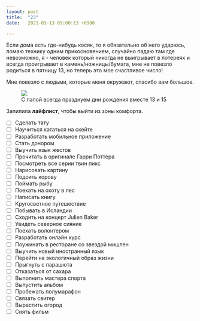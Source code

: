 ```yaml
---
layout: post
title:  "23"
date:   2021-03-13 09:00:13 +0900

---
```


Если дома есть где-нибудь косяк, то я обязательно об него ударюсь, ломаю технику одним прикосновением, случайно падаю там где невозможно, я - человек который никогда не выигрывает в лотереях и всегда проигрывает в камень/ножницы/бумага, мне не повезло родиться в пятницу 13, но теперь это мое счастливое число!

Мне повезло с людьми, которые меня окружают, спасибо вам большое.

<figure>
  <img src="{{ site.url }}/assets/images/yaibatya.jpg" data-action="zoom" /><figcaption> С папой всегда празднуем дни рождения вместе 13 и 15</figcaption>
</figure>


Запилила **лайфлист**, чтобы выйти из зоны комфорта.

- [ ]  Сделать тату
- [ ]  Научиться кататься на скейте
- [ ]  Разработать мобильное приложение
- [ ]  Стать донором
- [ ]  Выучить язык жестов
- [ ]  Прочитать в оригинале Гарри Поттера
- [ ]  Посмотреть все серии твин пикс
- [ ]  Нарисовать картину
- [ ]  Подоить корову
- [ ]  Поймать рыбу
- [ ]  Поехать на охоту в лес
- [ ]  Написать книгу
- [ ]  Кругосветное путешествие
- [ ]  Побывать в Исландии
- [ ]  Сходить на концерт Julien Baker
- [ ]  Увидеть северное сияние
- [ ]  Поехать волонтером
- [ ]  Разработать онлайн курс
- [ ]  Поужинать в ресторане со звездой мишлен
- [ ]  Выучить новый иностранный язык
- [ ]  Перейти на экологичный образ жизни
- [ ]  Прыгнуть с парашюта
- [ ]  Отказаться от сахара
- [ ]  Выполнить мастера спорта
- [ ]  Выпустить альбом
- [ ]  Пробежать полумарафон
- [ ]  Связать свитер
- [ ]  Вырастить огород
- [ ]  Снять фильм
